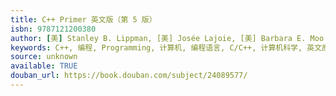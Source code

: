 ```yaml
---
title: C++ Primer 英文版（第 5 版）
isbn: 9787121200380
author: [美] Stanley B. Lippman, [美] Josée Lajoie, [美] Barbara E. Moo
keywords: C++, 编程, Programming, 计算机, 编程语言, C/C++, 计算机科学, 英文原版
source: unknown
available: TRUE
douban_url: https://book.douban.com/subject/24089577/
---
```

